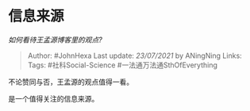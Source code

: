 # 信息来源
*如何看待王孟源博客里的观点?*

> Author: #JohnHexa
Last update: *23/07/2021* by ANingNing
Links:
Tags: #社科Social-Science #一法通万法通SthOfEverything 

 
不论赞同与否，王孟源的观点值得一看。

是一个值得关注的信息来源。



